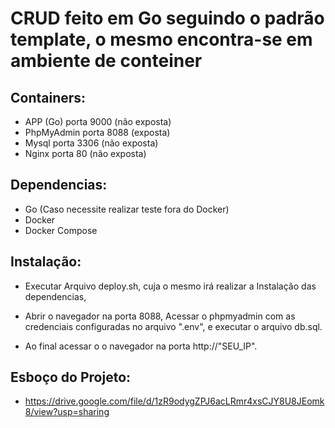 # CRUD feito em Go seguindo o padrão template, o mesmo encontra-se em ambiente de conteiner
## Containers:
  - APP (Go) porta 9000 (não exposta)
  - PhpMyAdmin porta 8088 (exposta)
  - Mysql porta 3306 (não exposta)
  - Nginx porta 80 (não exposta)
  

 ## Dependencias: 
  - Go (Caso necessite realizar teste fora do Docker)
  - Docker 
  - Docker Compose

## Instalação: 
  - Executar Arquivo deploy.sh, cuja o mesmo irá realizar a Instalação das dependencias, 
 

  - Abrir o navegador na porta 8088, Acessar o phpmyadmin com as credenciais configuradas no arquivo ".env", e executar o arquivo db.sql.

  - Ao final acessar o o navegador na porta http://"SEU_IP".

## Esboço do Projeto: 
  - https://drive.google.com/file/d/1zR9odygZPJ6acLRmr4xsCJY8U8JEomk8/view?usp=sharing
 
